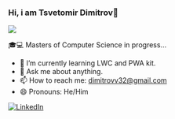 ### Hi, i am Tsvetomir Dimitrov👋
![](https://api.visitorbadge.io/api/VisitorHit?user=TsvetDimitrov)


🎓💻 Masters of Computer Science in progress...


- 🌱 I’m currently learning LWC and PWA kit.
- 💬 Ask me about anything.
- 📫 How to reach me: dimitrovv32@gmail.com
- 😄 Pronouns: He/Him

[![LinkedIn](https://img.shields.io/badge/-LinkedIn-0e76a8?style=flat-square&logo=Linkedin&logoColor=white)](https://www.linkedin.com/in/tsvetomir-dimitrov-9382b1176/) 
